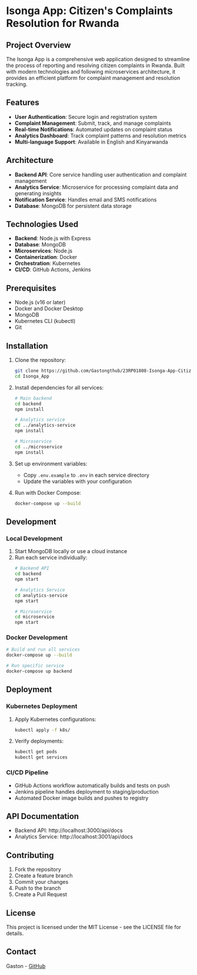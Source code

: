 # Isonga App: Citizen's Complaints Resolution for Rwanda

## Project Overview
The Isonga App is a comprehensive web application designed to streamline the process of reporting and resolving citizen complaints in Rwanda. Built with modern technologies and following microservices architecture, it provides an efficient platform for complaint management and resolution tracking.

## Features
- **User Authentication**: Secure login and registration system
- **Complaint Management**: Submit, track, and manage complaints
- **Real-time Notifications**: Automated updates on complaint status
- **Analytics Dashboard**: Track complaint patterns and resolution metrics
- **Multi-language Support**: Available in English and Kinyarwanda

## Architecture
- **Backend API**: Core service handling user authentication and complaint management
- **Analytics Service**: Microservice for processing complaint data and generating insights
- **Notification Service**: Handles email and SMS notifications
- **Database**: MongoDB for persistent data storage

## Technologies Used
- **Backend**: Node.js with Express
- **Database**: MongoDB
- **Microservices**: Node.js
- **Containerization**: Docker
- **Orchestration**: Kubernetes
- **CI/CD**: GitHub Actions, Jenkins

## Prerequisites
- Node.js (v16 or later)
- Docker and Docker Desktop
- MongoDB
- Kubernetes CLI (kubectl)
- Git

## Installation

1. Clone the repository:
   ```bash
   git clone https://github.com/Gastongthub/23RP01808-Isonga-App-Citizens-complaints
   cd Isonga_App
   ```

2. Install dependencies for all services:
   ```bash
   # Main backend
   cd backend
   npm install

   # Analytics service
   cd ../analytics-service
   npm install

   # Microservice
   cd ../microservice
   npm install
   ```

3. Set up environment variables:
   - Copy `.env.example` to `.env` in each service directory
   - Update the variables with your configuration

4. Run with Docker Compose:
   ```bash
   docker-compose up --build
   ```

## Development

### Local Development
1. Start MongoDB locally or use a cloud instance
2. Run each service individually:
   ```bash
   # Backend API
   cd backend
   npm start

   # Analytics Service
   cd analytics-service
   npm start

   # Microservice
   cd microservice
   npm start
   ```

### Docker Development
```bash
# Build and run all services
docker-compose up --build

# Run specific service
docker-compose up backend
```

## Deployment

### Kubernetes Deployment
1. Apply Kubernetes configurations:
   ```bash
   kubectl apply -f k8s/
   ```

2. Verify deployments:
   ```bash
   kubectl get pods
   kubectl get services
   ```

### CI/CD Pipeline
- GitHub Actions workflow automatically builds and tests on push
- Jenkins pipeline handles deployment to staging/production
- Automated Docker image builds and pushes to registry

## API Documentation
- Backend API: http://localhost:3000/api/docs
- Analytics Service: http://localhost:3001/api/docs

## Contributing
1. Fork the repository
2. Create a feature branch
3. Commit your changes
4. Push to the branch
5. Create a Pull Request

## License
This project is licensed under the MIT License - see the LICENSE file for details.

## Contact
Gaston - [GitHub](https://github.com/Gastongthub)